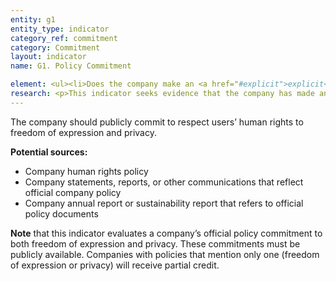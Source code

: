 ```yaml
---
entity: g1
entity_type: indicator
category_ref: commitment
category: Commitment
layout: indicator
name: G1. Policy Commitment

element: <ul><li>Does the company make an <a href="#explicit">explicit</a>, clearly articulated <a href="#policycommitment">policy commitment</a> to human rights, including freedom of expression and privacy?</li></ul>
research: <p>This indicator seeks evidence that the company has made an <a href="#explicit">explicit</a> <a href="#policycommitment">policy commitments</a> to freedom of expression and privacy. This standard is outlined in the <a href="http://www.ohchr.org/Documents/Publications/GuidingPrinciplesBusinessHR_EN.pdf">UN Guiding Principles on Business and Human Rights</a>’ Operational Principle 16, which states that companies should adopt formal policies publicly expressing their commitment to international human rights principles and standards. Companies should disclose this policy commitment in formal policy documents or in other communications that reflect official company policy.</p><p>Note that this indicator evaluates a company’s official <a href="#policycommitment">policy commitment</a> to<i> both</i> freedom of expression and privacy. These commitments must be publicly available. Companies with policies that mention only one (freedom of expression or privacy) will receive partial credit.</p>
---
```


The company should publicly commit to respect users’ human rights to freedom of expression and privacy.

**Potential sources:**
<ul>
<li>Company human rights policy</li>
<li>Company statements, reports, or other communications that reflect official company policy</li>
<li>Company annual report or sustainability report that refers to official policy documents</li>
</ul>

**Note** that this indicator evaluates a company’s official policy commitment to both freedom of expression and privacy. These commitments must be publicly available. Companies with policies that mention only one (freedom of expression or privacy) will receive partial credit.
